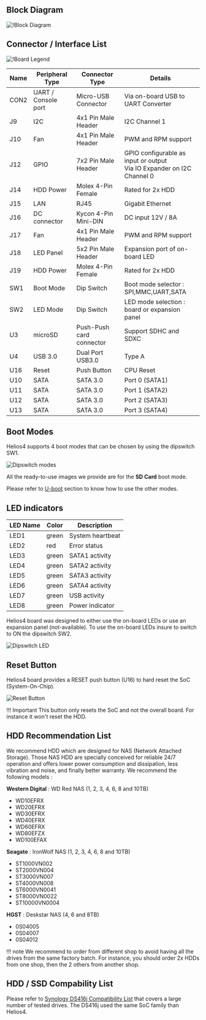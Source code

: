 ## Block Diagram

![!Block Diagram](/img/hardware/block_diagram.jpg)

## Connector / Interface List

![!Board Legend](/img/hardware/board_legend.jpg)

Name |Peripheral Type|Connector Type|Details
-----|---------------|--------------|-------
CON2|UART / Console port|Micro-USB Connector|Via on-board USB to UART Converter
J9|I2C|4x1 Pin Male Header|I2C Channel 1
J10|Fan|4x1 Pin Male Header|PWM and RPM support
J12|GPIO|7x2 Pin Male Header|GPIO configurable as input or output<br>Via IO Expander on I2C Channel 0
J14|HDD Power|Molex 4-Pin Female|Rated for 2x HDD
J15|LAN|RJ45|Gigabit Ethernet
J16|DC connector|Kycon 4-Pin Mini-DIN|DC input 12V / 8A
J17|Fan|4x1 Pin Male Header|PWM and RPM support
J18|LED Panel|5x2 Pin Male Header|Expansion port of on-board LED
J19|HDD Power|Molex 4-Pin Female|Rated for 2x HDD
SW1|Boot Mode|Dip Switch|Boot mode selector :<br> SPI,MMC,UART,SATA
SW2|LED Mode|Dip Switch|LED mode selection :<br> board or expansion panel
U3|microSD|Push-Push card connector|Support SDHC and SDXC
U4|USB 3.0|Dual Port USB3.0|Type A
U16|Reset|Push Button|CPU Reset
U10|SATA|SATA 3.0|Port 0 (SATA1)
U11|SATA|SATA 3.0|Port 1 (SATA2)
U12|SATA|SATA 3.0|Port 2 (SATA3)
U13|SATA|SATA 3.0|Port 3 (SATA4)

## Boot Modes

Helios4 supports 4 boot modes that can be chosen by using the dipswitch SW1.

![Dipswitch modes](/img/hardware/dipswitch_modes.jpg)

All the ready-to-use images we provide are for the **SD Card** boot mode.

Please refer to [U-boot](/uboot) section to know how to use the other modes.

## LED indicators

LED Name|Color|Description
---|---|---
LED1|green|System heartbeat
LED2|red|Error status
LED3|green|SATA1 activity
LED4|green|SATA2 activity
LED5|green|SATA3 activity
LED6|green|SATA4 activity
LED7|green|USB activity
LED8|green|Power indicator

Helios4 board was designed to either use the on-board LEDs or use an expansion panel (not-available). To use the on-board LEDs insure to switch to ON the dipswitch SW2.

![Dipswitch LED](/img/hardware/dipswitch_led.jpg)

## Reset Button

Helios4 board provides a RESET push button (U16) to hard reset the SoC (System-On-Chip).

![Reset Button](/img/hardware/reset_button.jpg)

!!! Important
    This button only resets the SoC and not the overall board. For instance it won't reset the HDD.

## HDD Recommendation List

We recommend HDD which are designed for NAS (Network Attached Storage). Those NAS HDD are specially conceived for reliable 24/7 operation and offers lower power consumption and dissipation, less vibration and noise, and finally better warranty. We recommend the following models :

**Western Digital** : WD Red NAS (1, 2, 3, 4, 6, 8 and 10TB)

- WD10EFRX
- WD20EFRX
- WD30EFRX
- WD40EFRX
- WD60EFRX
- WD80EFZX
- WD100EFAX

**Seagate** : IronWolf NAS (1, 2, 3, 4, 6, 8 and 10TB)

- ST1000VN002
- ST2000VN004
- ST3000VN007
- ST4000VN008
- ST6000VN0041
- ST8000VN0022
- ST10000VN0004

**HGST** : Deskstar NAS (4, 6 and 8TB)

- 0S04005
- 0S04007
- 0S04012

!!! note
    We recommend to order from different shop to avoid having all the drives from the same factory batch. For instance, you should order 2x HDDs from one shop, then the 2 others from another shop.

## HDD / SSD Compability List

Please refer to [Synology DS416j Compatibility List](https://www.synology.com/en-global/compatibility?search_by=products&model=DS416j&category=hdds&p=1) that covers a large number of tested drives. The DS416j used the same SoC family than Helios4.
